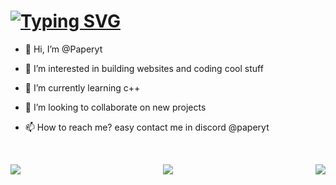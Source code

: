# [![Typing SVG](https://readme-typing-svg.herokuapp.com?font=&color=%2318F72b&size=22&height=30&lines=Hello+There+!;I'm+Honey+!;A+Student+Developer)](https://github.com/Paperyt)
- 👋 Hi, I’m @Paperyt
- 👀 I’m interested in building websites and coding cool stuff
- 🌱 I’m currently learning c++
- 💞️ I’m looking to collaborate on new projects 
- 📫 How to reach me? easy contact me in discord @paperyt
  
  <br>

<p align=center>
<a href="https://github.com/Paperyt">
  <img align="left" src="https://github-readme-stats.vercel.app/api?username=Paperyt&count_private=true&hide=prs&title_color=&icon_color=f0f0f0&text_color=f0f0f0&bg_color=151b22&hide_border=true" />
  <img align="right" src="https://github-readme-stats.vercel.app/api/top-langs/?username=Paperyt&show_icons=true&show_icons=true&title_color=&icon_color=f0f0f0&text_color=f0f0f0&bg_color=151b22&hide_border=true"  />
 <img src="https://media.tenor.com/Tg9tl-eeOb0AAAAC/anime.gif">
  

<!---
Paperyt/Paperyt is a ✨ special ✨ repository because its `README.md` (this file) appears on your GitHub profile.
You can click the Preview link to take a look at your changes.
--->
